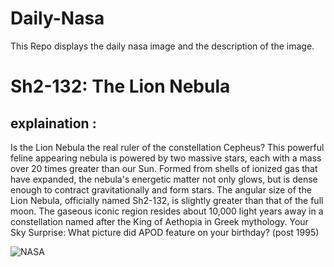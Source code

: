 # Daily-Nasa

This Repo displays the daily nasa image and the description of the image.

<!--NASA-->
# Sh2-132: The Lion Nebula
## explaination :

Is the Lion Nebula the real ruler of the constellation Cepheus?  This powerful feline appearing nebula is powered by two massive stars, each with a mass over 20 times greater than our Sun.  Formed from shells of ionized gas that have expanded, the nebula's energetic matter not only glows, but is dense enough to contract gravitationally and form stars.  The angular size of the Lion Nebula, officially named Sh2-132,  is slightly greater than that of the full moon.  The gaseous iconic region resides about 10,000 light years away in a constellation named after the King of Aethopia in Greek mythology.   Your Sky Surprise: What picture did APOD feature on your birthday? (post 1995)

![NASA](https://apod.nasa.gov/apod/image/2406/LionNeb_Badr_960.jpg)
<!--/NASA-->